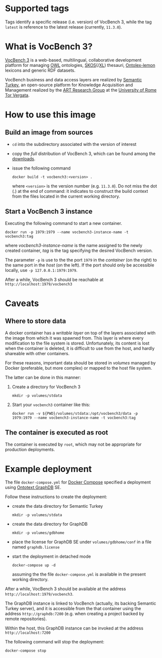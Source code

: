 Supported tags
==============

Tags identify a specific release (i.e. version) of VocBench 3, while the tag `latest` is reference to the latest release (currently, `11.3.0`).

What is VocBench 3?
===================

[VocBench 3](http://vocbench.uniroma2.it/) is a web-based, multilingual, collaborative development platform for managing [OWL](https://www.w3.org/TR/owl2-overview/) ontologies, [SKOS](https://www.w3.org/TR/skos-reference/)(/[XL](https://www.w3.org/TR/skos-reference/skos-xl.html)) thesauri, [Ontolex-lemon](https://www.w3.org/2016/05/ontolex/) lexicons and generic RDF datasets.

VocBench business and data access layers are realized by [Semantic Turkey](http://semanticturkey.uniroma2.it/), an open-source platform for Knowledge Acquisition and Management realized by the [ART Research Group](http://art.uniroma2.it/) at the [University of Rome Tor Vergata](http://www.uniroma2.it/).

How to use this image
=====================

Build an image from sources
---------------------------

* `cd` into the subdirectory associated with the version of interest
* copy the *full* distribution of VocBench 3, which can be found among the [downloads](https://bitbucket.org/art-uniroma2/vocbench3/downloads/).
* issue the following command

  `docker build -t vocbench3:<version> .`

  where `<version>` is the version number (e.g. `11.3.0`). Do not miss the dot (.) at the end of command: it indicates to construct the build context from the files located in the current working directory.

Start a VocBench 3 instance
---------------------------

Executing the following command to start a new container.

`docker run -p 1979:1979 --name vocbench3-instance-name -t vocbench3:tag`

where *vocbench3-instance-name* is the name assigned to the newly created container, *tag* is the tag specifying the desired VocBench version.

The parameter `-p` is use to the the port `1979` in the *container* (on the right) to the
same port in the *host* (on the left). If the port should only be accessible locally, use `-p 127.0.0.1:1979:1979`.

After a while, VocBench 3 should be reachable at `http://localhost:1979/vocbench3` 

Caveats
=======

Where to store data
-------------------

A docker container has a *writable layer* on top of the layers associated with the image from which it was spawned from. This layer is where every modification to the file system is stored. Unfortunately, its content is lost when the container is deleted, it is difficult to use from the host, and hardly shareable with other containers.

For these reasons, important data should be stored in *volumes* managed by Docker (preferable, but more complex) or mapped to the host file system.

The latter can be done in this manner:

1. Create a directory for VocBench 3

   `mkdir -p volumes/stdata`

2. Start your `vocbench3` container like this:

   `docker run -v ${PWD}/volumes/stdata:/opt/vocbench3/data -p 1979:1979 --name vocbench3-instance-name -t vocbench3:tag`

The container is executed as root
---------------------------------

The container is executed by `root`, which may not be appropriate for production deployments.


Example deployment
==================

The file `docker-compose.yml` for [Docker Compose](https://docs.docker.com/compose/) specified a deployment using [Ontotext GraphDB](http://graphdb.ontotext.com/) SE.

Follow these instructions to create the deployment:
 * create the data directory for Semantic Turkey
   
   `mkdir -p volumes/stdata`

 * create the data directory for GraphDB
   
   `mkdir -p volumes/gdbhome`

* place the license for GraphDB SE under `volumes/gdbhome/conf` in a file named `graphdb.license`

* start the deployment in detached mode

  `docker-compose up -d`

  assuming the the file `docker-compose.yml` is available in the present working directory.

After a while, VocBench 3 should be available at the address `http://localhost:1979/vocbench3`.

The GraphDB instance is linked to VocBench (actually, its backing Semantic Turkey server), and it is accessible from the that container using the address `http://graphdb:7200` (e.g. when creating a project backed by remote repositories).

Within the host, this GraphDB instance can be invoked at the address `http://localhost:7200`

The following command will stop the deployment:

`docker-compose stop`
